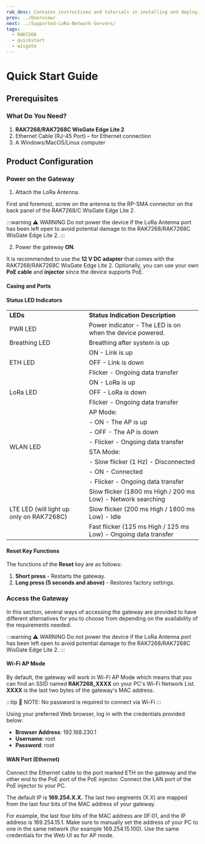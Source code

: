 ```yaml
---
rak_desc: Contains instructions and tutorials in installing and deploying your RAK7268. Instructions are written in a detailed and step-by-step manner for an easier experience in setting up your device.
prev: ../Overview/
next: ../Supported-LoRa-Network-Servers/
tags:
  - RAK7268
  - quickstart
  - wisgate
---
```


# Quick Start Guide

## Prerequisites

### What Do You Need?

1. **RAK7268/RAK7268C WisGate Edge Lite 2**
2. Ethernet Cable (RJ-45 Port) – for Ethernet connection
3. A Windows/MacOS/Linux computer

## Product Configuration

### Power on the Gateway

1. Attach the LoRa Antenna.

First and foremost, screw on the antenna to the RP-SMA connector on the back panel of the RAK7268/C WisGate Edge Lite 2.

:::warning ⚠️ WARNING
Do not power the device if the LoRa Antenna port has been left open to avoid potential damage to the RAK7268/RAK7268C WisGate Edge Lite 2.
:::

2. Power the gateway **ON**.

It is recommended to use the **12&nbsp;V DC adapter** that comes with the RAK7268/RAK7268C WisGate Edge Lite 2. Optionally, you can use your own **PoE cable** and **injector** since the device supports PoE.

#### Casing and Ports

<rk-img
  src="/assets/images/wisgate/rak7268/quickstart/1.top-view.png"
  width="40%"
  caption="RAK7268/C WisGte Edge Lite 2 Top View"
/>

<rk-img
  src="/assets/images/wisgate/rak7268/quickstart/2.back-view.png"
  width="70%"
  caption="RAK7268/C WisGate Edge Lite 2 Back Panel"
/>

#### Status LED Indicators

<table>
    <tr><td><b>LEDs</b></td><td><b>Status Indication Description</b></td></tr>
    <tr><td>PWR LED</td><td>Power indicator - The LED is on when the device powered.</td></tr>
    <tr><td>Breathing LED</td><td>Breathing after system is up</td></tr>
    <tr><td rowspan="4">ETH LED</td></tr>
    	<tr><td>ON - Link is up</td></tr>
    	<tr><td>OFF - Link is down</td></tr>
    	<tr><td>Flicker - Ongoing data transfer</td></tr>
    <tr><td rowspan="4">LoRa LED</td></tr>
    	<tr><td>ON - LoRa is up</td></tr>
    	<tr><td>OFF - LoRa is down</td></tr>
    	<tr><td>Flicker - Ongoing data transfer</td></tr>
    <tr><td rowspan="9">WLAN LED</td></tr>
    	<tr><td>AP Mode:</td></tr>
    		<tr><td>     - ON - The AP is up</td></tr>
    		<tr><td>     - OFF - The AP is down</td></tr>
    		<tr><td>     - Flicker - Ongoing data transfer</td></tr>
    	<tr><td>STA Mode:</td></tr>
    		<tr><td>     - Slow flicker (1&nbsp;Hz) - Disconnected</td></tr>
    		<tr><td>     - ON - Connected</td></tr>
    		<tr><td>     - Flicker - Ongoing data transfer</td></tr>
    <tr><td rowspan="4">LTE LED (will light up only on RAK7268C)</td></tr>
    	<tr><td>Slow flicker (1800&nbsp;ms High / 200&nbsp;ms Low) - Network searching</td></tr>
    	<tr><td>Slow flicker (200&nbsp;ms High / 1800&nbsp;ms Low) - Idle</td></tr>
    	<tr><td>Fast flicker (125&nbsp;ms High / 125&nbsp;ms Low) - Ongoing data transfer</td></tr>
</table>

#### Reset Key Functions

The functions of the **Reset** key are as follows:

1. **Short press** - Restarts the gateway.
2. **Long press (5 seconds and above)** - Restores factory settings.


### Access the Gateway

In this section, several ways of accessing the gateway are provided to have different alternatives for you to choose from depending on the availability of the requirements needed.

:::warning ⚠️ WARNING
Do not power the device if the LoRa Antenna port has been left open to avoid potential damage to the RAK7268/RAK7268C WisGate Edge Lite 2.
:::

#### Wi-Fi AP Mode

By default, the gateway will work in Wi-Fi AP Mode which means that you can find an SSID named **RAK7268_XXXX** on your PC's Wi-Fi Network List. **XXXX** is the last two bytes of the gateway's MAC address.

:::tip 📝 NOTE:
 No password is required to connect via Wi-Fi
:::

Using your preferred Web browser, log in with the credentials provided below:

- **Browser Address**: 192.168.230.1
- **Username**: root
- **Password**: root

#### WAN Port (Ethernet)

Connect the Ethernet cable to the port marked ETH on the gateway and the other end to the PoE port of the PoE injector. Connect the LAN port of the PoE injector to your PC.

The default IP is **169.254.X.X.** The last two segments (X.X) are mapped from the last four bits of the MAC address of your gateway.

For example, the last four bits of the MAC address are 0F:01, and the IP address is 169.254.15.1. Make sure to manually set the address of your PC to one in the same network (for example 169.254.15.100). Use the same credentials for the Web UI as for AP mode.

<rk-img
  src="/assets/images/wisgate/rak7268/quickstart/3.login-page.png"
  width="100%"
  caption="Web UI Login Page"
/>